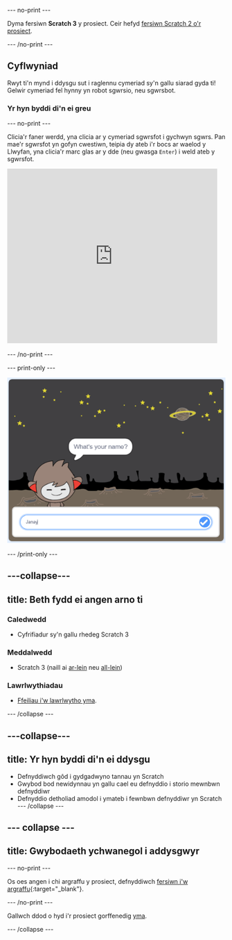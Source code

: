 --- no-print ---

Dyma fersiwn **Scratch 3** y prosiect. Ceir hefyd [fersiwn Scratch 2 o'r prosiect](https://projects.raspberrypi.org/cy-GB/projects/chatbot-scratch2).

--- /no-print ---

## Cyflwyniad

Rwyt ti'n mynd i ddysgu sut i raglennu cymeriad sy'n gallu siarad gyda ti! Gelwir cymeriad fel hynny yn robot sgwrsio, neu sgwrsbot.

### Yr hyn byddi di'n ei greu

--- no-print ---

Clicia'r faner werdd, yna clicia ar y cymeriad sgwrsfot i gychwyn sgwrs. Pan mae'r sgwrsfot yn gofyn cwestiwn, teipia dy ateb i'r bocs ar waelod y Llwyfan, yna clicia'r marc glas ar y dde (neu gwasga `Enter`) i weld ateb y sgwrsfot.

<div class="scratch-preview">
  <iframe allowtransparency="true" width="485" height="402" src="https://scratch.mit.edu/projects/embed/334705435/?autostart=false" 
  frameborder="0" scrolling="no"></iframe>
</div>

--- /no-print ---

--- print-only ---

![cwblhau'r prosiect](images/chatbot-preview.png)

--- /print-only ---

---collapse---
---
title: Beth fydd ei angen arno ti
---

### Caledwedd

- Cyfrifiadur sy'n gallu rhedeg Scratch 3

### Meddalwedd

- Scratch 3 (naill ai [ar-lein](https://rpf.io/scratchon) neu [all-lein](https://rpf.io/scratchoff))

### Lawrlwythiadau

- [Ffeiliau i'w lawrlwytho yma](http://rpf.io/p/cy-GB/chatbot-go).

--- /collapse ---

---collapse---
---
title: Yr hyn byddi di'n ei ddysgu
---

- Defnyddiwch gôd i gydgadwyno tannau yn Scratch
- Gwybod bod newidynnau yn gallu cael eu defnyddio i storio mewnbwn defnyddiwr
- Defnyddio detholiad amodol i ymateb i fewnbwn defnyddiwr yn Scratch --- /collapse ---

--- collapse ---
---
title: Gwybodaeth ychwanegol i addysgwyr
---

--- no-print ---

Os oes angen i chi argraffu y prosiect, defnyddiwch [fersiwn i'w argraffu](https://projects.raspberrypi.org/cy-GB/projects/chatbot/print){:target="_blank"}.

--- /no-print ---

Gallwch ddod o hyd i'r prosiect gorffenedig [yma](http://rpf.io/p/cy-GB/chatbot-get).

--- /collapse ---
